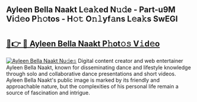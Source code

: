 ## Ayleen Bella Naakt L𝚎a𝚔ed N𝚞𝚍e - Part-u9M Vi𝚍𝚎o P𝚑𝚘tos - H𝚘𝚝 O𝚗𝚕yf𝚊ns L𝚎a𝚔s SwEGI

# <h2><a href="http://kfexv6g.oniu.top/?m=Ayleen+Bella+Naakt">🔗👉 🔴 Ayleen Bella Naakt P𝚑ot𝚘𝚜 V𝚒d𝚎o</a></h2>

[![Ayleen Bella Naakt Nu𝚍e𝚜](https://i.imgur.com/0qMVB7G.gif)](http://kfexv6g.oniu.top/?m=Ayleen+Bella+Naakt)
Digital content creator and web entertainer Ayleen Bella Naakt, known for disseminating dance and lifestyle knowledge through solo and collaborative dance presentations and short videos. Ayleen Bella Naakt's public image is marked by its friendly and approachable nature, but the complexities of his personal life remain a source of fascination and intrigue.  
